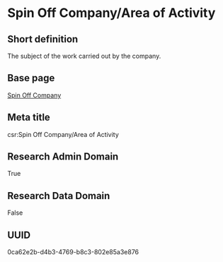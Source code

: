 # Spin Off Company/Area of Activity
## Short definition
The subject of the work carried out by the company.
## Base page
[Spin Off Company](../../Objects/Spin%20Off%20Company.md)
## Meta title
csr:Spin Off Company/Area of Activity
## Research Admin Domain
True
## Research Data Domain
False
## UUID
0ca62e2b-d4b3-4769-b8c3-802e85a3e876
